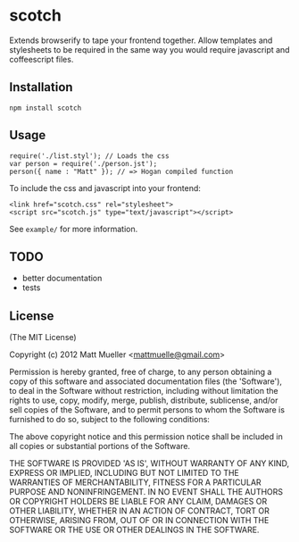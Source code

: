 
# scotch

Extends browserify to tape your frontend together. Allow templates and stylesheets to be required in the same way you would require javascript and coffeescript files.

## Installation

    npm install scotch

## Usage

    require('./list.styl'); // Loads the css
    var person = require('./person.jst');
    person({ name : "Matt" }); // => Hogan compiled function

To include the css and javascript into your frontend:

    <link href="scotch.css" rel="stylesheet">
    <script src="scotch.js" type="text/javascript"></script>

See `example/` for more information.

## TODO

* better documentation
* tests

## License 

(The MIT License)

Copyright (c) 2012 Matt Mueller &lt;mattmuelle@gmail.com&gt;

Permission is hereby granted, free of charge, to any person obtaining
a copy of this software and associated documentation files (the
'Software'), to deal in the Software without restriction, including
without limitation the rights to use, copy, modify, merge, publish,
distribute, sublicense, and/or sell copies of the Software, and to
permit persons to whom the Software is furnished to do so, subject to
the following conditions:

The above copyright notice and this permission notice shall be
included in all copies or substantial portions of the Software.

THE SOFTWARE IS PROVIDED 'AS IS', WITHOUT WARRANTY OF ANY KIND,
EXPRESS OR IMPLIED, INCLUDING BUT NOT LIMITED TO THE WARRANTIES OF
MERCHANTABILITY, FITNESS FOR A PARTICULAR PURPOSE AND NONINFRINGEMENT.
IN NO EVENT SHALL THE AUTHORS OR COPYRIGHT HOLDERS BE LIABLE FOR ANY
CLAIM, DAMAGES OR OTHER LIABILITY, WHETHER IN AN ACTION OF CONTRACT,
TORT OR OTHERWISE, ARISING FROM, OUT OF OR IN CONNECTION WITH THE
SOFTWARE OR THE USE OR OTHER DEALINGS IN THE SOFTWARE.